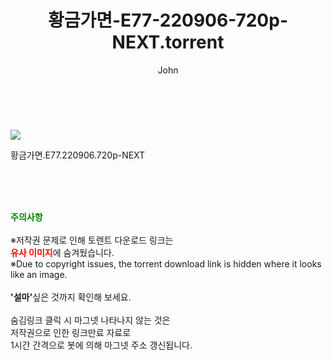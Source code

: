 ﻿---
layout: post
title:  "황금가면-E77-220906-720p-NEXT.torrent"
author: John
categories: [ 드라마 ]
tags: [  ]
image: https://torrentrj52.com/uploadfile/full/580012eeb6f8b04c395649acf94d477f20c61ae8.jpg 
description: "황금가면-E77-220906-720p-NEXT torrent 정보 공유"
toc: true
toc_sticky: true
---

<br>
<p><img src="https://torrentrj52.com/uploadfile/full/580012eeb6f8b04c395649acf94d477f20c61ae8.jpg"/></p>
 황금가면.E77.220906.720p-NEXT  
    
<br><br><br>
<p data-ke-size="size16"><b><span style="color: green;">주의사항</span></b><br /><br />※저작권 문제로 인해 토렌트 다운로드 링크는<br /><b><span style="color: red;">유사 이미지</span></b>에 숨겨뒀습니다.<br />※Due to copyright issues, the torrent download link is hidden where it looks like an image.<br /><br /><b>'설마'</b>싶은 것까지 확인해 보세요.<br /><br />숨김링크 클릭 시 마그넷 나타나지 않는 것은<br />저작권으로 인한 링크만료 자료로<br />1시간 간격으로 봇에 의해 마그넷 주소 갱신됩니다.</p>
